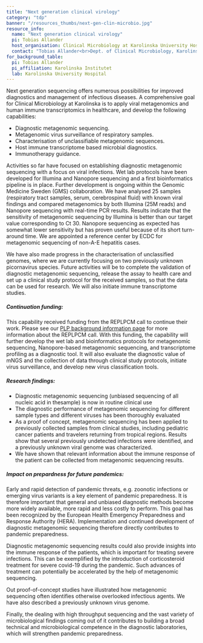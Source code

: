 ```yaml
---
title: "Next generation clinical virology"
category: "tdp"
banner: "/resources_thumbs/next-gen-clin-microbio.jpg"
resource_info:
  name: "Next generation clinical virology"
  pi: Tobias Allander
  host_organisation: Clinical Microbiology at Karolinska University Hospital
  contact: "Tobias Allander<br>Dept. of Clinical Microbiology, Karolinska University Hospital and Dept. of Microbiology, Tumor, and Cell Biology, Karolinska Institutet<br>Email: [tobias.allander@regionstockholm.se](mailto:tobias.allander@regionstockholm.se)"
for_background_table:
  pi: Tobias Allander
  pi_affiliation: Karolinska Institutet
  lab: Karolinska University Hospital
---
```


Next generation sequencing offers numerous possibilities for improved diagnostics and management of infectious diseases. A comprehensive goal for Clinical Microbiology at Karolinska is to apply viral metagenomics and human immune transcriptomics in healthcare, and develop the following capabilities:

- Diagnostic metagenomic sequencing.
- Metagenomic virus surveillance of respiratory samples.
- Characterisation of unclassifiable metagenomic sequences.
- Host immune transcriptome based microbial diagnostics.
- Immunotherapy guidance.

Activities so far have focused on establishing diagnostic metagenomic sequencing with a focus on viral infections. Wet lab protocols have been developed for Illumina and Nanopore sequencing and a first bioinformatics pipeline is in place. Further development is ongoing within the Genomic Medicine Sweden (GMS) collaboration. We have analysed 25 samples (respiratory tract samples, serum, cerebrospinal fluid) with known viral findings and compared metagenomics by both Illumina (25M reads) and Nanopore sequencing with real-time PCR results. Results indicate that the sensitivity of metagenomic sequencing by Illumina is better than our target value corresponding to Ct 30. Nanopore sequencing as expected has somewhat lower sensitivity but has proven useful because of its short turn-around time. We are appointed a reference center by ECDC for metagenomic sequencing of non-A-E hepatitis cases.

We have also made progress in the characterisation of unclassified genomes, where we are currently focusing on two previously unknown picornavirus species. Future activities will be to complete the validation of diagnostic metagenomic sequencing, release the assay to health care and set up a clinical study protocol for the received samples, so that the data can be used for research. We will also initiate immune transcriptome studies.

##### Continuation funding:

This capability received funding from the REPLPCM call to continue their work. Please see our <a href="/plp-program-background/#progress-to-date-previous-calls">PLP background information page</a> for more information about the REPLPCM call. With this funding, the capability will further develop the wet lab and bioinformatics protocols for metagenomic sequencing, Nanopore-based metagenomic sequencing, and transcriptome profiling as a diagnostic tool. It will also evaluate the diagnostic value of mNGS and the collection of data through clinical study protocols, initiate virus surveillance, and develop new virus classification tools.

##### Research findings:

- Diagnostic metagenomic sequencing (unbiased sequencing of all nucleic acid in thesample) is now in routine clinical use
- The diagnostic performance of metagenomic sequencing for different sample types and different viruses has been thoroughly evaluated
- As a proof of concept, metagenomic sequencing has been applied to previously collected samples from clinical studies, including pediatric cancer patients and travelers returning from tropical regions. Results show that several previously
undetected infections were identified, and a previously unknown viral genome was characterized.
- We have shown that relevant information about the immune response of the patient can be collected from metagenomic sequencing results.

##### Impact on prepardness for future pandemics:

Early and rapid detection of pandemic threats, e.g. zoonotic infections or emerging virus variants is a key element of pandemic preparedness. It is therefore important that general and unbiased diagnostic methods become more widely available, more rapid and less costly to perform. This goal has been recognized by the European Health Emergency Preparedness and Response Authority (HERA). Implementation and continued development of diagnostic metagenomic sequencing therefore directly contributes to pandemic preparedness.

Diagnostic metagenomic sequencing results could also provide insights into the immune response of the patients, which is important for treating severe infections. This can be exemplified by the introduction of corticosteroid treatment for severe covid-19 during the pandemic. Such advances of treatment can potentially be accelerated by the help of
metagenomic sequencing.

Out proof-of-concept studies have illustrated how metagenomic sequencing often identifies otherwise overlooked infectious agents. We have also described a previously unknown virus genome.

Finally, the dealing with high throughput sequencing and the vast variety of microbiological findings coming out of it contributes to building a broad technical and microbiological competence in the diagnostic laboratories, which will strengthen pandemic preparedness.